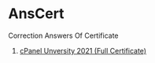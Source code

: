 # AnsCert
Correction Answers Of Certificate 

1. <a href='https://github.com/tebby455/AnsCert/blob/main/cPanel2021.txt'>cPanel Unversity 2021 (Full Certificate)</a>